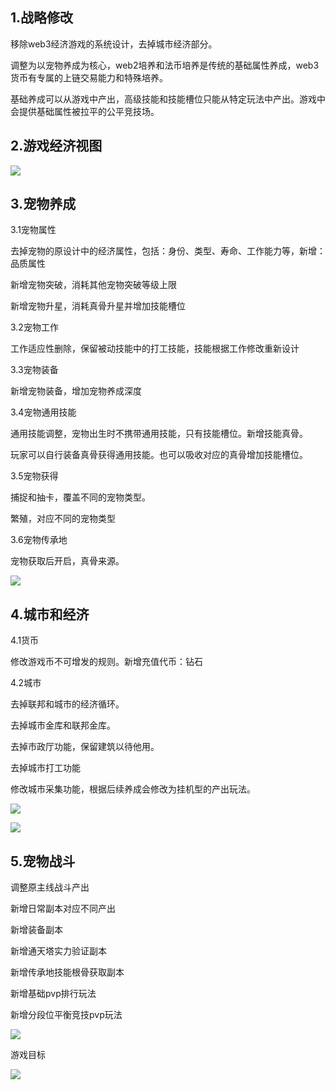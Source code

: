 

## 1.战略修改
移除web3经济游戏的系统设计，去掉城市经济部分。

调整为以宠物养成为核心，web2培养和法币培养是传统的基础属性养成，web3货币有专属的上链交易能力和特殊培养。

基础养成可以从游戏中产出，高级技能和技能槽位只能从特定玩法中产出。游戏中会提供基础属性被拉平的公平竞技场。



## 2.游戏经济视图
![](https://cdn.nlark.com/yuque/0/2024/png/43733765/1725876072832-8714cc52-410f-478f-8802-a524f245ee72.png)



## 3.宠物养成
3.1宠物属性

去掉宠物的原设计中的经济属性，包括：身份、类型、寿命、工作能力等，新增：品质属性

新增宠物突破，消耗其他宠物突破等级上限

新增宠物升星，消耗真骨升星并增加技能槽位

3.2宠物工作

工作适应性删除，保留被动技能中的打工技能，技能根据工作修改重新设计

3.3宠物装备

新增宠物装备，增加宠物养成深度

3.4宠物通用技能

通用技能调整，宠物出生时不携带通用技能，只有技能槽位。新增技能真骨。

玩家可以自行装备真骨获得通用技能。也可以吸收对应的真骨增加技能槽位。

3.5宠物获得

捕捉和抽卡，覆盖不同的宠物类型。

繁殖，对应不同的宠物类型

3.6宠物传承地

宠物获取后开启，真骨来源。

![](https://cdn.nlark.com/yuque/0/2024/png/43733765/1725875819881-a77ec24f-1ab5-464d-a19b-683b15b362df.png)



## 4.城市和经济
4.1货币

修改游戏币不可增发的规则。新增充值代币：钻石



4.2城市

去掉联邦和城市的经济循环。

去掉城市金库和联邦金库。

去掉市政厅功能，保留建筑以待他用。

去掉城市打工功能

修改城市采集功能，根据后续养成会修改为挂机型的产出玩法。

![](https://cdn.nlark.com/yuque/0/2024/png/43733765/1725875828563-8c0771ce-4d8e-43a7-8c84-0b337f655b41.png)

![](https://cdn.nlark.com/yuque/0/2024/png/43733765/1725875840895-a01b4e27-9658-472d-a0d7-9f1d69657955.png)



## 5.宠物战斗
调整原主线战斗产出

新增日常副本对应不同产出

新增装备副本

新增通天塔实力验证副本

新增传承地技能根骨获取副本

新增基础pvp排行玩法

新增分段位平衡竞技pvp玩法



![](https://cdn.nlark.com/yuque/0/2024/png/43733765/1725875852524-a6855502-f108-4d7b-b875-19dfec0d5635.png)



游戏目标

![](https://cdn.nlark.com/yuque/0/2024/png/43733765/1727156080804-5d4e88f3-e2b2-4fa1-8800-57cb4fc52649.png)






